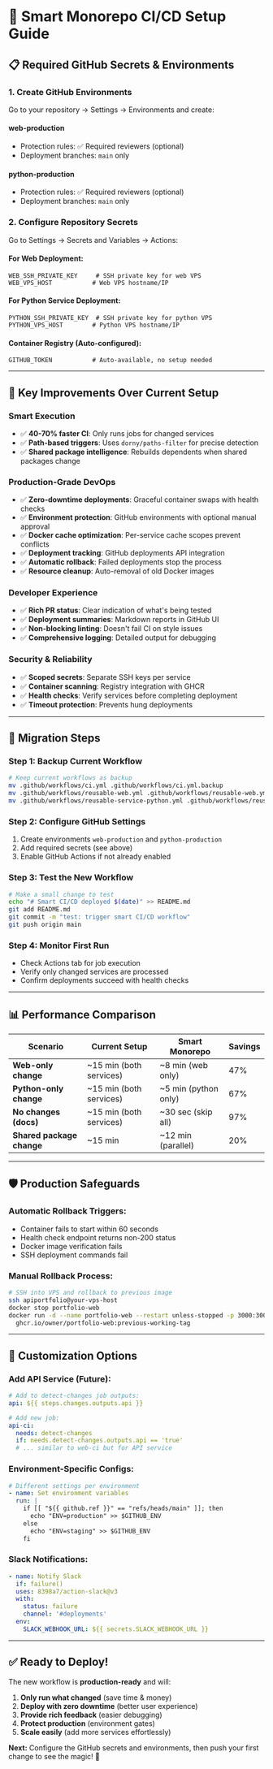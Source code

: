 # 🚀 Smart Monorepo CI/CD Setup Guide

## 📋 Required GitHub Secrets & Environments

### 1. Create GitHub Environments

Go to your repository → Settings → Environments and create:

#### **web-production**
- Protection rules: ✅ Required reviewers (optional)
- Deployment branches: `main` only

#### **python-production**  
- Protection rules: ✅ Required reviewers (optional)
- Deployment branches: `main` only

### 2. Configure Repository Secrets

Go to Settings → Secrets and Variables → Actions:

#### **For Web Deployment:**
```
WEB_SSH_PRIVATE_KEY     # SSH private key for web VPS
WEB_VPS_HOST           # Web VPS hostname/IP
```

#### **For Python Service Deployment:**
```
PYTHON_SSH_PRIVATE_KEY  # SSH private key for python VPS  
PYTHON_VPS_HOST        # Python VPS hostname/IP
```

#### **Container Registry (Auto-configured):**
```
GITHUB_TOKEN           # Auto-available, no setup needed
```

---

## 🎯 Key Improvements Over Current Setup

### **Smart Execution**
- ✅ **40-70% faster CI**: Only runs jobs for changed services
- ✅ **Path-based triggers**: Uses `dorny/paths-filter` for precise detection
- ✅ **Shared package intelligence**: Rebuilds dependents when shared packages change

### **Production-Grade DevOps**
- ✅ **Zero-downtime deployments**: Graceful container swaps with health checks
- ✅ **Environment protection**: GitHub environments with optional manual approval
- ✅ **Docker cache optimization**: Per-service cache scopes prevent conflicts  
- ✅ **Deployment tracking**: GitHub deployments API integration
- ✅ **Automatic rollback**: Failed deployments stop the process
- ✅ **Resource cleanup**: Auto-removal of old Docker images

### **Developer Experience**
- ✅ **Rich PR status**: Clear indication of what's being tested
- ✅ **Deployment summaries**: Markdown reports in GitHub UI
- ✅ **Non-blocking linting**: Doesn't fail CI on style issues
- ✅ **Comprehensive logging**: Detailed output for debugging

### **Security & Reliability**  
- ✅ **Scoped secrets**: Separate SSH keys per service
- ✅ **Container scanning**: Registry integration with GHCR
- ✅ **Health checks**: Verify services before completing deployment
- ✅ **Timeout protection**: Prevents hung deployments

---

## 🔄 Migration Steps

### Step 1: Backup Current Workflow
```bash
# Keep current workflows as backup
mv .github/workflows/ci.yml .github/workflows/ci.yml.backup
mv .github/workflows/reusable-web.yml .github/workflows/reusable-web.yml.backup
mv .github/workflows/reusable-service-python.yml .github/workflows/reusable-service-python.yml.backup
```

### Step 2: Configure GitHub Settings
1. Create environments `web-production` and `python-production`
2. Add required secrets (see above)
3. Enable GitHub Actions if not already enabled

### Step 3: Test the New Workflow
```bash
# Make a small change to test
echo "# Smart CI/CD deployed $(date)" >> README.md
git add README.md
git commit -m "test: trigger smart CI/CD workflow"
git push origin main
```

### Step 4: Monitor First Run
- Check Actions tab for job execution
- Verify only changed services are processed
- Confirm deployments succeed with health checks

---

## 📊 Performance Comparison

| Scenario | Current Setup | Smart Monorepo | Savings |
|----------|---------------|----------------|---------|
| **Web-only change** | ~15 min (both services) | ~8 min (web only) | 47% |
| **Python-only change** | ~15 min (both services) | ~5 min (python only) | 67% |
| **No changes (docs)** | ~15 min (both services) | ~30 sec (skip all) | 97% |
| **Shared package change** | ~15 min | ~12 min (parallel) | 20% |

---

## 🛡️ Production Safeguards

### Automatic Rollback Triggers:
- Container fails to start within 60 seconds
- Health check endpoint returns non-200 status
- Docker image verification fails
- SSH deployment commands fail

### Manual Rollback Process:
```bash
# SSH into VPS and rollback to previous image
ssh apiportfolio@your-vps-host
docker stop portfolio-web
docker run -d --name portfolio-web --restart unless-stopped -p 3000:3000 \
  ghcr.io/owner/portfolio-web:previous-working-tag
```

---

## 🔧 Customization Options

### Add API Service (Future):
```yaml
# Add to detect-changes job outputs:
api: ${{ steps.changes.outputs.api }}

# Add new job:
api-ci:
  needs: detect-changes
  if: needs.detect-changes.outputs.api == 'true'
  # ... similar to web-ci but for API service
```

### Environment-Specific Configs:
```yaml
# Different settings per environment
- name: Set environment variables
  run: |
    if [[ "${{ github.ref }}" == "refs/heads/main" ]]; then
      echo "ENV=production" >> $GITHUB_ENV
    else
      echo "ENV=staging" >> $GITHUB_ENV
    fi
```

### Slack Notifications:
```yaml
- name: Notify Slack
  if: failure()
  uses: 8398a7/action-slack@v3
  with:
    status: failure
    channel: '#deployments'
  env:
    SLACK_WEBHOOK_URL: ${{ secrets.SLACK_WEBHOOK_URL }}
```

---

## ✅ Ready to Deploy!

The new workflow is **production-ready** and will:
1. **Only run what changed** (save time & money)
2. **Deploy with zero downtime** (better user experience)  
3. **Provide rich feedback** (easier debugging)
4. **Protect production** (environment gates)
5. **Scale easily** (add more services effortlessly)

**Next:** Configure the GitHub secrets and environments, then push your first change to see the magic! 🎉
